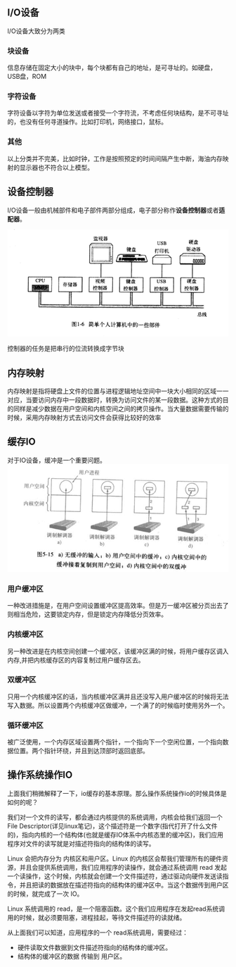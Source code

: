 ## I/O设备
I/O设备大致分为两类

### 块设备
信息存储在固定大小的块中，每个块都有自己的地址，是可寻址的。如硬盘，USB盘，ROM

### 字符设备
字符设备以字符为单位发送或者接受一个字符流，不考虑任何块结构，是不可寻址的，也没有任何寻道操作。比如打印机，网络接口，鼠标。

### 其他
以上分类并不完美，比如时钟，工作是按照预定的时间间隔产生中断，海油内存映射的显示器也不符合以上模型。

## 设备控制器
I/O设备一般由机械部件和电子部件两部分组成，电子部分称作**设备控制器**或者**适配器**。

![](image/io.png)

控制器的任务是把串行的位流转换成字节块

## 内存映射
内存映射是指将硬盘上文件的位置与进程逻辑地址空间中一块大小相同的区域一一对应，当要访问内存中一段数据时，转换为访问文件的某一段数据。这种方式的目的同样是减少数据在用户空间和内核空间之间的拷贝操作。当大量数据需要传输的时候，采用内存映射方式去访问文件会获得比较好的效率


## 缓存IO
对于IO设备，缓冲是一个重要问题。
![](image/buffer.jpg)

### 用户缓冲区
一种改进措施是，在用户空间设置缓冲区提高效率。但是万一缓冲区被分页出去了则相当危险，这要锁定内存，但是锁定内存降低分页效率。

### 内核缓冲区
另一种改进是在内核空间创建一个缓冲区，该缓冲区满的时候，将用户缓存区调入内存,并把内核缓存区的内容复制过用户缓存区去。

### 双缓冲区
只用一个内核缓冲区的话，当内核缓冲区满并且还没写入用户缓冲区的时候将无法写入数据。所以设置两个内核缓冲区做缓冲，一个满了的时候临时使用另外一个。

### 循环缓冲区
被广泛使用，一个内存区域设置两个指针，一个指向下一个空闲位置，一个指向数据位置。两个指针环绕，并且到达顶部时返回底部。

## 操作系统操作IO
上面我们稍微解释了一下，io缓存的基本原理。那么操作系统操作io的时候具体是如何的呢？

我们对一个文件的读写，都会通过内核提供的系统调用，内核会给我们返回一个 File Descriptor(详见linux笔记)，这个描述符是一个数字(指代打开了什么文件的)，指向内核的一个结构体(也就是缓存IO体系中内核态里的缓冲区)，我们应用程序对文件的读写就是对描述符指向的结构体的读写。

Linux 会把内存分为 内核区和用户区。Linux 的内核区会帮我们管理所有的硬件资源，并且会提供系统调用，我们应用程序的读操作，就会通过系统调用 read 发起一个读操作，这个时候，内核就会创建一个文件描述符，通过驱动向硬件发送读指令，并且把读的数据放在描述符指向的结构体的缓冲区中。当这个数据传到用户区的时候，就完成了一次 IO。

Linux 系统调用的 read，是一个阻塞函数。这个我们应用程序在发起read系统调用的时候，就必须要阻塞，进程挂起，等待文件描述符的读就绪。

从上面我们可以知道，应用程序的一个 read系统调用，需要经过：
 - 硬件读取文件数据到文件描述符指向的结构体的缓冲区。
 - 结构体的缓冲区的数据 传输到 用户区。
